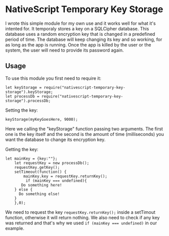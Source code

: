 # NativeScript Temporary Key Storage

I wrote this simple module for my own use and it works well for what it's intented for. It temporaly stores a key on a SQLCipher database. This database uses a random encryption key that is changed in a predefined period of time. The database will keep changing its key and so working, for as long as the app is running. Once the app is killed by the user or the system, the user will need to provide its password again.

## Usage
To use this module you first need to require it:
```
let keyStorage = require("nativescript-temporary-key-storage").keyStorage;
let processDb = require("nativescript-temporary-key-storage").processDb;
```

Setting the key:
```
keyStorage(myKeyGoesHere, 9000);
```

Here we calling the "keyStorage" function passing two arguments. The first one is the key itself and the second is the amount of time (milliseconds) you want the database to change its encryption key. 

Getting the key:
```
let mainKey = {key:""};
    let requestKey = new processDb();
    requestKey.getKey(); 
    setTimeout(function() { 
        mainKey.key = requestKey.returnKey();
         if (mainKey === undefined){
       Do something here!
    } else {
      Do something else!
    }
    },0);    
```    
We need to request the key `requestKey.returnKey();` inside a setTimout function, otherwise it will return nothing. We also need to check if any key was returned and that's why we used `if (mainKey === undefined)` in our example. 

